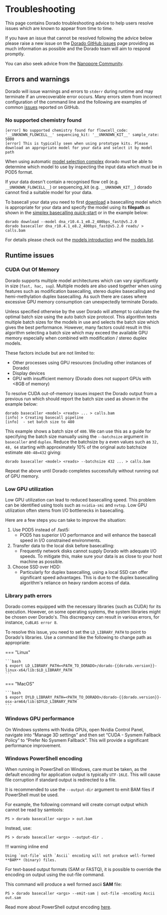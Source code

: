 # Troubleshooting

This page contains Dorado troubleshooting advice to help users resolve issues which are known
to appear from time to time.

If you have an issue that cannot be resolved following the advice below please raise a new issue on the
[Dorado GitHub issues](https://github.com/nanoporetech/dorado/issues) page providing as
much information as possible and the Dorado team will aim to respond promptly.

You can also seek advice from the [Nanopore Community](https://community.nanoporetech.com/docs?from=support).

## Errors and warnings

Dorado will issue warnings and errors to `stderr` during runtime and may terminate if an
unrecoverable error occurs. Many errors stem from incorrect configuration of the
command line and the following are examples of common
[issues](https://github.com/nanoporetech/dorado/issues) reported on GitHub.

### No supported chemistry found

```text
[error] No supported chemistry found for flowcell_code: '__UNKNOWN_FLOWCELL__' sequencing_kit: '__UNKNOWN_KIT__' sample_rate: 5000
[error] This is typically seen when using prototype kits. Please download an appropriate model for your data and select it by model path
```

When using automatic [model selection complex]({{find("complex")}}) dorado must be able to
determine which model to use by inspecting the input data which must be in POD5 format.

If your data doesn't contain a recognised flow cell (e.g. `__UNKNOWN_FLOWCELL__`) or
sequencing_kit (e.g. `__UNKNOWN_KIT__`) dorado cannot find a suitable model for your data.

To basecall your data you need to first [download]({{find("downloader")}}) a basecalling model
which is appropriate for your data and specify the model using its **filepath** as
shown in the [simplex basecalling quick-start]({{find("simplex")}}) or in the example below:

```dorado
dorado download --model dna_r10.4.1_e8.2_400bps_fast@v5.2.0
dorado basecaller dna_r10.4.1_e8.2_400bps_fast@v5.2.0 reads/ > calls.bam
```

For details please check out the [models introduction]({{find("models")}}) and
the [models list]({{find("list")}}).

## Runtime issues

### CUDA Out Of Memory

Dorado supports multiple model architectures which can vary significantly in size (`fast, hac, sup`).
Multiple models are also used together when using features such as modification basecalling,
stereo duplex basecalling and hemi-methylation duplex basecalling. As such there are
cases where excessive GPU memory consumption can unexpectedly terminate Dorado.

Unless specified otherwise by the user Dorado will attempt to calculate the optimal
batch size using the auto batch size protocol.
This algorithm tests multiple batch sizes for the models in use and selects the batch size which
gives the best performance.
However, many factors could result in this algorithm selecting a batch size which may
exceed the available GPU memory especially when combined with modification / stereo duplex models.

These factors include but are not limited to:

- Other processes using GPU resources (including other instances of Dorado)
- Display devices
- GPU with insufficient memory (Dorado does not support GPUs with <8GB of memory)

To resolve CUDA out-of-memory issues inspect the Dorado output from a previous run which should
report the batch size used as shown in the example below:

```text hl_lines="3"
dorado basecaller <model> <reads> ... > calls.bam
[info] > Creating basecall pipeline
[info]  - set batch size to 480
```

This example shows a batch size of `480`. We can use this as a guide for specifying the batch size
manually using the  `--batchsize` argument in `basecaller` and `duplex`. Reduce the batchsize
by a even values such as `32, 48, 64` starting with approximately 10%
of the original auto batchsize estimate `480-48=432` giving:

```dorado
dorado basecaller <model> <reads> --batchsize 432 ... > calls.bam
```

Repeat the above until Dorado completes successfully without running out of GPU memory.

### Low GPU utilization

Low GPU utilization can lead to reduced basecalling speed. This problem can be identified using
tools such as `nvidia-smi` and `nvtop`. Low GPU utilization often stems from I/O bottlenecks
in basecalling.

Here are a few steps you can take to improve the situation:

1. Use POD5 instead of .fast5:
    - POD5 has superior I/O performance and will enhance the basecall speed in I/O constrained environments.
2. Transfer data to the local disk before basecalling:
    - Frequently network disks cannot supply Dorado with adequate I/O speeds.
        To mitigate this, make sure your data is as close to your host machine as possible.
3. Choose SSD over HDD:
    - Particularly for duplex basecalling, using a local SSD can offer significant speed advantages.
        This is due to the duplex basecalling algorithm's reliance on heavy random access of data.

### Library path errors

Dorado comes equipped with the necessary libraries (such as CUDA) for its execution.
However, on some operating systems, the system libraries might be chosen over Dorado's.
This discrepancy can result in various errors, for instance, `CuBLAS error 8`.

To resolve this issue, you need to set the `LD_LIBRARY_PATH` to point to Dorado's libraries.
Use a command like the following to change path as appropriate:

=== "Linux"

    ```bash
    $ export LD_LIBRARY_PATH=<PATH_TO_DORADO>/dorado-{{dorado.version}}-linux-x64/lib:$LD_LIBRARY_PATH
    ```

=== "MacOS"

    ```bash
    $ export DYLD_LIBRARY_PATH=<PATH_TO_DORADO>/dorado-{{dorado.version}}-osx-arm64/lib:$DYLD_LIBRARY_PATH
    ```

### Windows GPU performance

On Windows systems with Nvidia GPUs, open Nvidia Control Panel, navigate into “Manage 3D settings” and then
set “CUDA - Sysmem Fallback Policy” to “Prefer No Sysmem Fallback”.  This will provide a significant
performance improvement.

### Windows PowerShell encoding

When running in PowerShell on Windows, care must be taken, as the default encoding for application
output is typically `UTF-16LE`.  This will cause file corruption if standard output is redirected to a file.

It is recommended to use the `--output-dir` argument to emit BAM files if PowerShell must be used.

For example, the following command will create corrupt output which cannot be read by samtools:

```dorado
PS > dorado basecaller <args> > out.bam
```

Instead, use:

```dorado
PS > dorado basecaller <args> --output-dir .
```

!!! warning inline end

    Using `out-file` with `Ascii` encoding will not produce well-formed **BAM** (binary) files.

For text-based output formats (SAM or FASTQ), it is possible to override the encoding on
output using the out-file command.

This command will produce a well formed ascii **SAM** file:

```dorado
PS > dorado basecaller <args> --emit-sam | out-file -encoding Ascii out.sam
```

Read more about PowerShell output encoding [here](https://learn.microsoft.com/en-us/powershell/module/microsoft.powershell.core/about/about_character_encoding?view=powershell-7.4).
